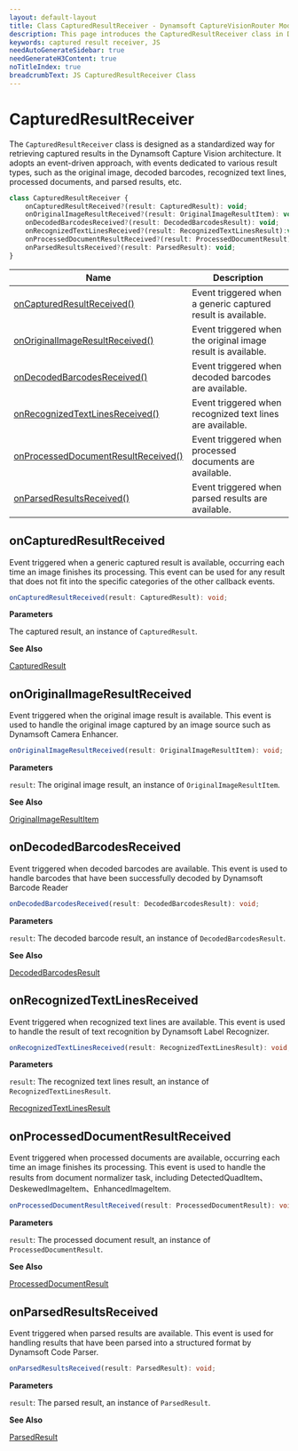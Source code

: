 ```yaml
---
layout: default-layout
title: Class CapturedResultReceiver - Dynamsoft CaptureVisionRouter Module JS Edition API Reference v2.0.30
description: This page introduces the CapturedResultReceiver class in Dynamsoft CaptureVisionRouter Module JS Edition v2.0.30.
keywords: captured result receiver, JS
needAutoGenerateSidebar: true
needGenerateH3Content: true
noTitleIndex: true
breadcrumbText: JS CapturedResultReceiver Class
---
```


# CapturedResultReceiver

The `CapturedResultReceiver` class is designed as a standardized way for retrieving captured results in the Dynamsoft Capture Vision architecture. It adopts an event-driven approach, with events dedicated to various result types, such as the original image, decoded barcodes, recognized text lines, processed documents, and parsed results, etc.

```typescript
class CapturedResultReceiver {
    onCapturedResultReceived?(result: CapturedResult): void;
    onOriginalImageResultReceived?(result: OriginalImageResultItem): void;
    onDecodedBarcodesReceived?(result: DecodedBarcodesResult): void;
    onRecognizedTextLinesReceived?(result: RecognizedTextLinesResult):void;
    onProcessedDocumentResultReceived?(result: ProcessedDocumentResult): void;
    onParsedResultsReceived?(result: ParsedResult): void;
} 
```

| Name                                                              | Description                                                  |
| ----------------------------------------------------------------- | ------------------------------------------------------------ |
| [onCapturedResultReceived()](#oncapturedresultreceived)           | Event triggered when a generic captured result is available. |
| [onOriginalImageResultReceived()](#onoriginalimageresultreceived) | Event triggered when the original image result is available. |
| [onDecodedBarcodesReceived()](#ondecodedbarcodesreceived)         | Event triggered when decoded barcodes are available.         |
| [onRecognizedTextLinesReceived()](#onrecognizedtextlinesreceived) | Event triggered when recognized text lines are available.    |
| [onProcessedDocumentResultReceived()](#onprocesseddocumentresultreceived)             | Event triggered when processed documents are available.           |
| [onParsedResultsReceived()](#onparsedresultsreceived)             | Event triggered when parsed results are available.           |

## onCapturedResultReceived

Event triggered when a generic captured result is available, occurring each time an image finishes its processing. This event can be used for any result that does not fit into the specific categories of the other callback events.

```typescript
onCapturedResultReceived(result: CapturedResult): void;
```

**Parameters**

The captured result, an instance of `CapturedResult`.

**See Also**

[CapturedResult](https://www.dynamsoft.com/capture-vision/docs/web/programming/javascript/api-reference/capture-vision-router/interfaces/captured-result.html?product=dbr&lang=javascript)

## onOriginalImageResultReceived

Event triggered when the original image result is available. This event is used to handle the original image captured by an image source such as Dynamsoft Camera Enhancer.

```typescript
onOriginalImageResultReceived(result: OriginalImageResultItem): void;
```

**Parameters**

`result`: The original image result, an instance of `OriginalImageResultItem`.

**See Also**

[OriginalImageResultItem](https://www.dynamsoft.com/capture-vision/docs/web/programming/javascript/api-reference/core/basic-structures/original-image-result-item.html?product=dbr&lang=javascript)

## onDecodedBarcodesReceived

Event triggered when decoded barcodes are available. This event is used to handle barcodes that have been successfully decoded by Dynamsoft Barcode Reader

```typescript
onDecodedBarcodesReceived(result: DecodedBarcodesResult): void;
```

**Parameters**

`result`: The decoded barcode result, an instance of `DecodedBarcodesResult`.

**See Also**

[DecodedBarcodesResult](https://www.dynamsoft.com/barcode-reader/docs/web/programming/javascript/api-reference/interfaces/decoded-barcodes-result.html)

## onRecognizedTextLinesReceived

Event triggered when recognized text lines are available. This event is used to handle the result of text recognition by Dynamsoft Label Recognizer.

```typescript
onRecognizedTextLinesReceived(result: RecognizedTextLinesResult): void;
```

**Parameters**

`result`: The recognized text lines result, an instance of `RecognizedTextLinesResult`.

[RecognizedTextLinesResult](https://www.dynamsoft.com/label-recognition/docs/web/programming/javascript/api-reference/interfaces/recognized-textlines-result.html)

## onProcessedDocumentResultReceived

Event triggered when processed documents are available, occurring each time an image finishes its processing. This event is used to handle the results from document normalizer task, including DetectedQuadItem、DeskewedImageItem、EnhancedImageItem.

```typescript
onProcessedDocumentResultReceived(result: ProcessedDocumentResult): void;
```

**Parameters**

`result`: The processed document result, an instance of `ProcessedDocumentResult`.

**See Also**

[ProcessedDocumentResult](https://www.dynamsoft.com/document-normalizer/docs/web/programming/javascript/api-reference/interfaces/processed-document-result.html)

## onParsedResultsReceived

Event triggered when parsed results are available. This event is used for handling results that have been parsed into a structured format by Dynamsoft Code Parser.

```typescript
onParsedResultsReceived(result: ParsedResult): void;
```

**Parameters**

`result`: The parsed result, an instance of `ParsedResult`.

**See Also**

[ParsedResult](https://www.dynamsoft.com/code-parser/docs/web/programming/javascript/api-reference/interfaces/parsed-result.html)